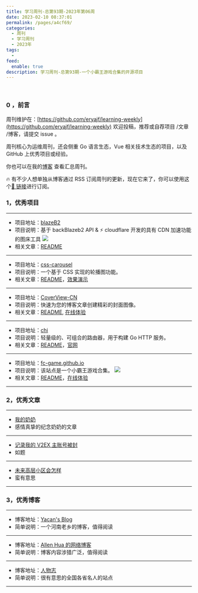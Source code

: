 ```yaml
---
title: 学习周刊-总第93期-2023年第06周
date: 2023-02-10 08:37:01
permalink: /pages/a4cf69/
categories:
  - 周刊
  - 学习周刊
  - 2023年
tags:
  -
feed:
  enable: true
description: 学习周刊-总第93期-一个小霸王游戏合集的开源项目
---
```


<br><ArticleTopAd></ArticleTopAd>

### 0 ，前言

周刊维护在：[https://github.com/eryajf/learning-weekly](https://github.com/eryajf/learning-weekly) 欢迎投稿，推荐或自荐项目 /文章 /博客，请提交 issue 。

周刊核心为运维周刊，还会侧重 Go 语言生态，Vue 相关技术生态的项目，以及 GitHub 上优秀项目或经验。

你也可以在我的[博客](https://wiki.eryajf.net/learning-weekly/) 查看汇总周刊。

🔥 有不少人想单独从博客通过 RSS 订阅周刊的更新，现在它来了，你可以使用这个[🔗 链接](https://wiki.eryajf.net/learning-weekly.xml)进行订阅。

### 1，优秀项目

---

- 项目地址：[blazeB2](https://github.com/Rr210/blazeB2)
- 项目说明：基于 backBlazeb2 API & ⚡ cloudflare 开发的具有 CDN 加速功能的图床工具
  ![](http://t.eryajf.net/imgs/2023/01/44d1f3b181bf2e1f.gif)
- 相关文章：[README](https://github.com/Rr210/blazeB2#readme)

---

- 项目地址：[css-carousel](https://github.com/gd4Ark/css-carousel)
- 项目说明：一个基于 CSS 实现的轮播图功能。
- 相关文章：[README](https://github.com/gd4Ark/css-carousel#readme)，[效果演示](https://4ark.me/css-carousel/)

---

- 项目地址：[CoverView-CN](https://github.com/manchan4869/CoverView-CN)
- 项目说明：快速为您的博客文章创建精彩的封面图像。
- 相关文章：[README](https://github.com/manchan4869/CoverView-CN#readme), [在线体验](https://manchan4869.github.io/CoverView-CN/)

---

- 项目地址：[chi](https://github.com/go-chi/chi)
- 项目说明：轻量级的、可组合的路由器，用于构建 Go HTTP 服务。
- 相关文章：[README](https://github.com/go-chi/chi#readme)，[官网](https://go-chi.io/#/)

---

- 项目地址：[fc-game.github.io](https://github.com/fc-game/fc-game.github.io)
- 项目说明：该站点是一个小霸王游戏合集。
  ![](http://t.eryajf.net/imgs/2023/01/10d2bd069eb6773f.png)
- 相关文章：[README](https://github.com/fc-game/fc-game.github.io/blob/main/README_zh.md)，[在线体验](https://fc-game.github.io/#/)

---

### 2，优秀文章

---

- [我的奶奶](https://blog.manyacan.com/archives/2021/)
- 感情真挚的纪念奶奶的文章

---

- [记录我的 V2EX 主账号被封](https://hellodk.cn/post/1117)
- 如题

---

- [未来高层小区会怎样](https://xingcxb.com/speak/f604bf/)
- 蛮有意思

---

### 3，优秀博客

---

- 博客地址：[Yacan's Blog](https://blog.manyacan.com/)
- 简单说明：一个河南老乡的博客，值得阅读

---

- 博客地址：[Allen Hua 的网络博客](https://hellodk.cn/)
- 简单说明：博客内容涉猎广泛，值得阅读

---

- 博客地址：[人物志](https://renwuzhi.wiki/)
- 简单说明：很有意思的全国各省名人的站点

---


<br><ArticleTopAd></ArticleTopAd>
